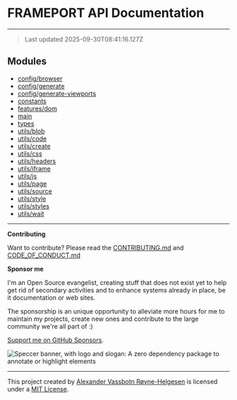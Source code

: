 # FRAMEPORT API Documentation

---

> Last updated 2025-09-30T08:41:16.127Z

## Modules

- [config/browser](config/browser.md)
- [config/generate](config/generate.md)
- [config/generate-viewports](config/generate-viewports.md)
- [constants](constants.md)
- [features/dom](features/dom.md)
- [main](main.md)
- [types](types.md)
- [utils/blob](utils/blob.md)
- [utils/code](utils/code.md)
- [utils/create](utils/create.md)
- [utils/css](utils/css.md)
- [utils/headers](utils/headers.md)
- [utils/iframe](utils/iframe.md)
- [utils/js](utils/js.md)
- [utils/page](utils/page.md)
- [utils/source](utils/source.md)
- [utils/style](utils/style.md)
- [utils/styles](utils/styles.md)
- [utils/wait](utils/wait.md)

---

**Contributing**

Want to contribute? Please read the [CONTRIBUTING.md](https://github.com/phun-ky/frameport/blob/main/CONTRIBUTING.md) and [CODE_OF_CONDUCT.md](https://github.com/phun-ky/frameport/blob/main/CODE_OF_CONDUCT.md)

**Sponsor me**

I'm an Open Source evangelist, creating stuff that does not exist yet to help get rid of secondary activities and to enhance systems already in place, be it documentation or web sites.

The sponsorship is an unique opportunity to alleviate more hours for me to maintain my projects, create new ones and contribute to the large community we're all part of :)

[Support me on GitHub Sponsors](https://github.com/sponsors/phun-ky).

![Speccer banner, with logo and slogan: A zero dependency package to annotate or highlight elements](https://github.com/phun-ky/frameport/blob/main/public/frameport-banner.png?raw=true)

---

This project created by [Alexander Vassbotn Røyne-Helgesen](http://phun-ky.net) is licensed under a [MIT License](https://choosealicense.com/licenses/mit/).
